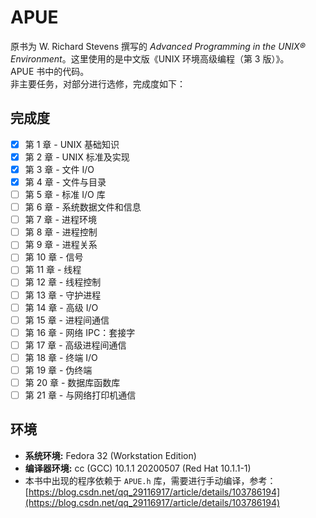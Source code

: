 # APUE
原书为 W. Richard Stevens 撰写的 *Advanced Programming in the UNIX® Environment*。这里使用的是中文版《UNIX 环境高级编程（第 3 版）》。  
APUE 书中的代码。  
非主要任务，对部分进行选修，完成度如下：  

## 完成度
- [x] 第 1 章 - UNIX 基础知识 
- [x] 第 2 章 - UNIX 标准及实现 
- [x] 第 3 章 - 文件 I/O 
- [x] 第 4 章 - 文件与目录 
- [ ] 第 5 章 - 标准 I/O 库 
- [ ] 第 6 章 - 系统数据文件和信息 
- [ ] 第 7 章 - 进程环境 
- [ ] 第 8 章 - 进程控制 
- [ ] 第 9 章 - 进程关系 
- [ ] 第 10 章 - 信号 
- [ ] 第 11 章 - 线程 
- [ ] 第 12 章 - 线程控制 
- [ ] 第 13 章 - 守护进程 
- [ ] 第 14 章 - 高级 I/O 
- [ ] 第 15 章 - 进程间通信 
- [ ] 第 16 章 - 网络 IPC：套接字 
- [ ] 第 17 章 - 高级进程间通信 
- [ ] 第 18 章 - 终端 I/O 
- [ ] 第 19 章 - 伪终端 
- [ ] 第 20 章 - 数据库函数库 
- [ ] 第 21 章 - 与网络打印机通信 

## 环境
- **系统环境:** Fedora 32 (Workstation Edition)
- **编译器环境:** cc (GCC) 10.1.1 20200507 (Red Hat 10.1.1-1)
- 本书中出现的程序依赖于 `APUE.h` 库，需要进行手动编译，参考：
  [https://blog.csdn.net/qq_29116917/article/details/103786194](https://blog.csdn.net/qq_29116917/article/details/103786194)